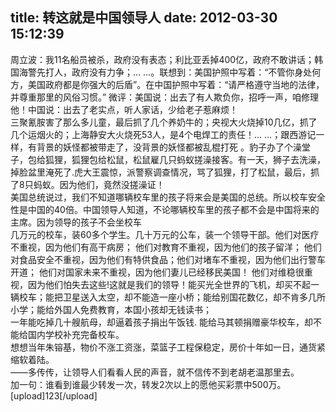 title: 转这就是中国领导人
date: 2012-03-30 15:12:39
---

周立波：我11名船员被杀，政府没有表态；利比亚丢掉400亿，政府不敢讲话；韩国海警先打人，政府没有力争；… …。联想到：美国护照中写着：“不管你身处何方，美国政府都是你强大的后盾”。在中国护照中写着：“请严格遵守当地的法律，并尊重那里的风俗习惯。” 微评：美国说：出去了有人欺负你，招呼一声，咱修理他！中国说：出去了老实点，听人家话，少给老子惹麻烦！<br/>三聚氰胺害了那么多儿童，最后抓了几个养奶牛的；央视大火烧掉10几亿，抓了几个运烟火的；上海静安大火烧死53人，是4个电焊工的责任！… …；跟西游记一样，有背景的妖怪都被带走了，没背景的妖怪都被乱棍打死 。豹子办了个澡堂子，包给狐狸，狐狸包给松鼠，松鼠雇几只蚂蚁搓澡接客。有一天，狮子去洗澡，掉脸盆里淹死了.虎大王震惊，派警察调查情况，骂了狐狸，打了松鼠，最后，抓了8只蚂蚁。因为他们，竟然没搓澡证！<br/>美国总统说过，我们不知道哪辆校车里的孩子将来会是美国的总统。所以校车安全性是中国的40倍。中国领导人知道，不论哪辆校车里的孩子都不会是中国将来的主席。因为领导的孩子不会坐校车 <br/>几万元的校车，装60多个学生。几十万元的公车，装一个领导干部。他们对医疗不重视，因为他们有高干病房； 他们对教育不重视，因为他们的孩子留洋； 他们对食品安全不重视，因为他们有特供食品；他们对堵车不重视，因为他们出行警车开道； 他们对国家未来不重视，因为他们妻儿已经移民美国！ 他们对维稳很重视，因为他们怕失去这些!这就是我们的领导！能买光全世界的飞机，却买不起一辆校车；能把卫星送入太空，却不能造一座小桥；能给别国花数亿，却不肯多几所小学；能给外国人免费教育，本国小孩却无钱读书；<br/>一年能吃掉几十艘航母，却逼着孩子捐出午饭钱. 能给马其顿捐赠豪华校车，却不能给国内学校补充完备校车。<br/>想想当年朱镕基，物价不涨工资涨，菜篮子工程保稳定，房价十年如一日，通货紧缩软着陆。<br/>——多传传，让领导人们看看人民的声音，就不信传不到老胡老温那里去。 <br/>加一句：谁看到谁最少转发一次，转发2次以上的愿他买彩票中500万。<br/>[upload]123[/upload]